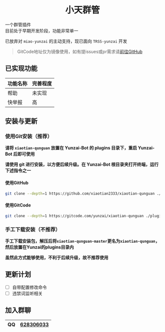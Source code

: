 # <center>小天群管</center>

一个群管插件  
目前处于早期开发阶段，功能非常单一

已放弃对 `miao-yunzai` 的主动支持，现已面向 `TRSS-yunzai` 开发

> GitCode地址仅为镜像使用，如有提issues或pr需求请[前往GitHub](https://github.com/xiaotian2333/xiaotian-qunguan)

## 已实现功能

| 功能名称 | 完善程度 |
|--------|-----------|
| 帮助 | 未实现 |
| 快举报 | 高 |

## 安装与更新

### 使用Git安装（推荐）

**请将 `xiaotian-qunguan` 放置在 Yunzai-Bot 的 plugins 目录下，重启 Yunzai-Bot 后即可使用<br>**

**请使用 git 进行安装，以方便后续升级。在 Yunzai-Bot 根目录夹打开终端，运行下述指令之一<br>**

#### **使用GitHub**

``` bash
git clone --depth=1 https://github.com/xiaotian2333/xiaotian-qunguan ./plugins/xiaotian-qunguan/
```

#### **使用GitCode**

``` bash
git clone --depth=1 https://gitcode.com/yunzai/xiaotian-qunguan ./plugins/xiaotian-qunguan/
```

### 手工下载安装（不推荐）

**手工下载安装包，解压后将`xiaotian-qunguan-master`更名为`xiaotian-qunguan`，然后放置在Yunzai的plugins目录内<br>**

**虽然此方式能够使用，不利于后续升级，故不推荐使用<br>**

## 更新计划

- [ ] 自带配置修改命令
- [ ] 违禁词监听相关

## 加入群聊

| QQ | [628306033](https://jq.qq.com/?k=fjSGhscz) |
|----|--------------------------------------------|
